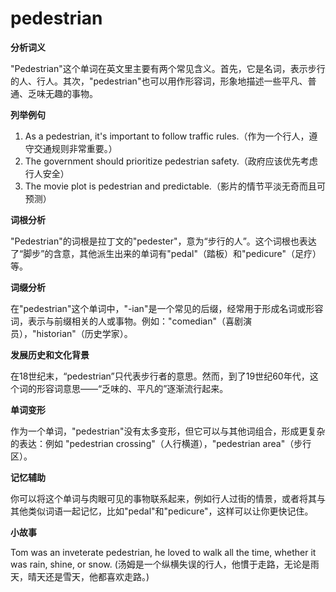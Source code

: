 # pedestrian

**分析词义**

  

"Pedestrian"这个单词在英文里主要有两个常见含义。首先，它是名词，表示步行的人、行人。其次，"pedestrian"也可以用作形容词，形象地描述一些平凡、普通、乏味无趣的事物。

  

**列举例句**

  

1.  As a pedestrian, it's important to follow traffic rules.（作为一个行人，遵守交通规则非常重要。）
2.  The government should prioritize pedestrian safety.（政府应该优先考虑行人安全）
3.  The movie plot is pedestrian and predictable.（影片的情节平淡无奇而且可预测）

  

**词根分析**

  

"Pedestrian"的词根是拉丁文的"pedester"，意为“步行的人”。这个词根也表达了“脚步”的含意，其他派生出来的单词有"pedal"（踏板）和"pedicure"（足疗）等。

  

**词缀分析**

  

在"pedestrian"这个单词中，"-ian"是一个常见的后缀，经常用于形成名词或形容词，表示与前缀相关的人或事物。例如："comedian"（喜剧演员），"historian"（历史学家）。

  

**发展历史和文化背景**

  

在18世纪末，“pedestrian”只代表步行者的意思。然而，到了19世纪60年代，这个词的形容词意思——“乏味的、平凡的”逐渐流行起来。

  

**单词变形**

  

作为一个单词，"pedestrian"没有太多变形，但它可以与其他词组合，形成更复杂的表达：例如 "pedestrian crossing"（人行横道），"pedestrian area"（步行区）。

  

**记忆辅助**

  

你可以将这个单词与肉眼可见的事物联系起来，例如行人过街的情景，或者将其与其他类似词语一起记忆，比如"pedal"和"pedicure"，这样可以让你更快记住。

  

**小故事**

  

Tom was an inveterate pedestrian, he loved to walk all the time, whether it was rain, shine, or snow. (汤姆是一个纵横失误的行人，他慣于走路，无论是雨天，晴天还是雪天，他都喜欢走路。)
